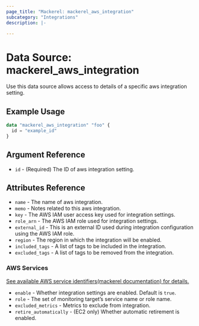 ```yaml
---
page_title: "Mackerel: mackerel_aws_integration"
subcategory: "Integrations"
description: |-

---
```


# Data Source: mackerel_aws_integration

Use this data source allows access to details of a specific aws integration setting.

## Example Usage

```terraform
data "mackerel_aws_integration" "foo" {
  id = "example_id"
}
```

## Argument Reference

* `id` - (Required) The ID of aws integration setting.

## Attributes Reference

* `name` - The name of aws integration.
* `memo` - Notes related to this aws integration.
* `key` - The AWS IAM user access key used for integration settings.
* `role_arn` - The AWS IAM role used for integration settings.
* `external_id` - This is an external ID used during integration configuration using the AWS IAM role.
* `region` - The region in which the integration will be enabled.
* `included_tags` - A list of tags to be included in the integration.
* `excluded_tags` - A list of tags to be removed from the integration.

### AWS Services

[See available AWS service identifiers(mackerel documentation) for details.](https://mackerel.io/api-docs/entry/aws-integration#awsServiceNames)

* `enable` - Whether integration settings are enabled. Default is `true`.
* `role` - The set of monitoring target’s service name or role name.
* `excluded_metrics` - 	Metrics to exclude from integration.
* `retire_automatically` - (EC2 only) Whether automatic retirement is enabled. 
